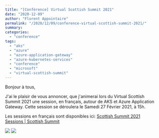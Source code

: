 ```yaml
---
title: "[Conférence] Virtual Scottish Summit 2021"
date: "2020-12-09"
author: "Florent Appointaire"
permalink: "/2020/12/09/conference-virtual-scottish-summit-2021/"
summary:
categories: 
  - "conference"
tags: 
  - "aks"
  - "azure"
  - "azure-application-gateway"
  - "azure-kubernetes-services"
  - "conference"
  - "microsoft"
  - "virtual-scottish-summit"
---
```

Bonjour à tous,

J'ai le plaisir de vous annoncer, que j'animerai lors du Virtual Scottish Summit 2021 une session, en français, autour de AKS et Azure Application Gateway. Cette session se déroulera le Samedi 27 Février 2021, à 15h.

Les sessions en français sont disponibles ici: [Scottish Summit 2021 Sessions \| Scottish Summit](https://scottishsummit.com/scottish-summit-2021-sessions#sz-tab-58662)

![](https://cloudyjourney.fr/wp-content/uploads/2020/12/Florent-APPOINTAIRE.png)
![](https://cloudyjourney.fr/wp-content/uploads/2020/12/cropped-Social-Media.png)